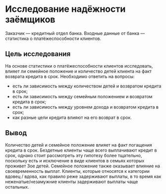 # Исследование надёжности заёмщиков
Заказчик — кредитный отдел банка. Входные данные от банка — статистика о платёжеспособности клиентов.

## Цель исследования
На основе статистики о платёжеспособности клиентов исследовать, влияет ли семейное положение и количество детей клиента на факт возврата кредита в срок.
Необходимо ответить на вопросы:
- есть ли зависимость между количеством детей и возвратом кредита в срок;
- есть ли зависимость между семейным положением и возвратом кредита в срок;
- есть ли зависимость между уровнем дохода и возвратом кредита в срок;
- как разные цели кредита влияют на его возврат в срок.

## Вывод
Количество детей и семейное положение влияет на факт погащения кредита в срок. Бездетные клиенты чаще всего выплачивают кредит в срок, однако стоит рассмотреть эту гипотезу более тщательно, поскольку есть и исключение в виде клиентов в семьях которых проживет 3ое детей. Семейное положение также оказывает влияние на своевременность выплат. Клиенты, которые относятся к категории вдовец / вдова, как правило реже задерживают выплаты, в то время как неженатые/незамужние клиенты задерживают выплаты чаще остальных.
